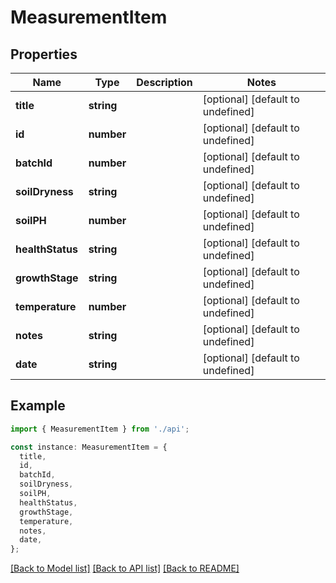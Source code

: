 # MeasurementItem

## Properties

| Name             | Type       | Description | Notes                             |
| ---------------- | ---------- | ----------- | --------------------------------- |
| **title**        | **string** |             | [optional] [default to undefined] |
| **id**           | **number** |             | [optional] [default to undefined] |
| **batchId**      | **number** |             | [optional] [default to undefined] |
| **soilDryness**  | **string** |             | [optional] [default to undefined] |
| **soilPH**       | **number** |             | [optional] [default to undefined] |
| **healthStatus** | **string** |             | [optional] [default to undefined] |
| **growthStage**  | **string** |             | [optional] [default to undefined] |
| **temperature**  | **number** |             | [optional] [default to undefined] |
| **notes**        | **string** |             | [optional] [default to undefined] |
| **date**         | **string** |             | [optional] [default to undefined] |

## Example

```typescript
import { MeasurementItem } from './api';

const instance: MeasurementItem = {
  title,
  id,
  batchId,
  soilDryness,
  soilPH,
  healthStatus,
  growthStage,
  temperature,
  notes,
  date,
};
```

[[Back to Model list]](../README.md#documentation-for-models) [[Back to API list]](../README.md#documentation-for-api-endpoints) [[Back to README]](../README.md)
